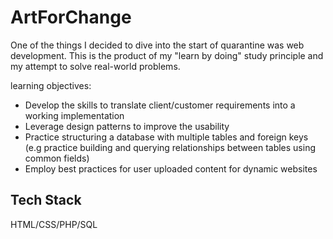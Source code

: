 # ArtForChange

One of the things I decided to dive into the start of quarantine was web development. This is the product of my "learn by doing" study principle and my attempt to solve real-world problems.

learning objectives: 
- Develop the skills to translate client/customer requirements into a working implementation
- Leverage design patterns to improve the usability
- Practice structuring a database with multiple tables and foreign keys (e.g practice building and querying relationships between tables using common fields)
- Employ best practices for user uploaded content for dynamic websites

## Tech Stack

HTML/CSS/PHP/SQL
